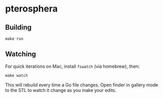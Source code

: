 # pterosphera

## Building
`make run`

## Watching
For quick iterations on Mac, install `fswatch` (via homebrew), then:

```make watch```

This will rebuild every time a Go file changes.  Open finder in gallery mode to the STL to watch it change as you make your edits.
